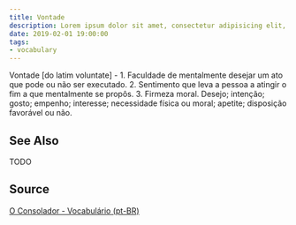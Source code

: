 ```yaml
---
title: Vontade
description: Lorem ipsum dolor sit amet, consectetur adipisicing elit, sed do eiusmod tempor incididunt ut labore et dolore magna aliqua.  TODO
date: 2019-02-01 19:00:00
tags:
- vocabulary
---
```


Vontade [do latim voluntate] - 1. Faculdade de mentalmente desejar um ato que pode ou não ser executado. 2. Sentimento que leva a pessoa a atingir o fim a que mentalmente se propôs. 3. Firmeza moral. Desejo; intenção; gosto; empenho; interesse; necessidade física ou moral; apetite; disposição favorável ou não.

## See Also
TODO

## Source
[O Consolador - Vocabulário (pt-BR)](http://www.oconsolador.com.br/linkfixo/vocabulario/principal.html)
